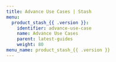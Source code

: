 ```yaml
---
title: Advance Use Cases | Stash
menu:
  product_stash_{{ .version }}:
    identifier: advance-use-case
    name: Advance Use Cases
    parent: latest-guides
    weight: 80
menu_name: product_stash_{{ .version }}
---
```

